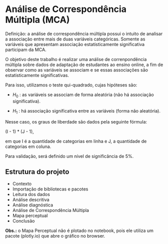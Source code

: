 # Análise de Correspondência Múltipla (MCA)

Definição: a análise de correspondência múltipla possui o intuito de analisar a associação entre mais de duas variáveis categóricas. Somente as variáveis que apresentam associação estatisticamente significativa participam da MCA.

O objetivo deste trabalho é realizar uma análise de correnpondência múltipla sobre dados de adaptação de estudantes ao ensino online, a fim de observar como as variáveis se associam e se essas associações são estatisticamente significativas.

Para isso, utilizamos o teste qui-quadrado, cujas hipóteses são:

 * $H_0$ : as variáveis se associam de forma aleatória (não há associação significativa).

 * $H_1$ : há associação significativa entre as variáveis (forma não aleatória).

Nesse caso, os graus de liberdade são dados pela seguinte fórmula:

(I - 1) * (J - 1),

em que I é a quantidade de categorias em linha e J, a quantidade de categorias em coluna.

Para validação, será definido um nível de significância de 5%.

## Estrutura do projeto

- Contexto
- Importação de bibliotecas e pacotes
- Leitura dos dados
- Análise descritiva
- Análise diagnóstica
- Análise de Correspondência Múltipla
- Mapa perceptual
- Conclusão

**Obs.:** o Mapa Perceptual não é plotado no notebook, pois ele utiliza um pacote (plotly.io) que abre o gráfico no browser.
